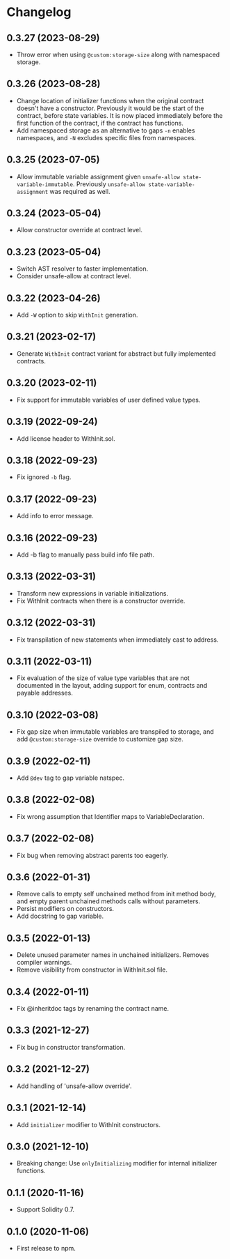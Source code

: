 # Changelog

## 0.3.27 (2023-08-29)

- Throw error when using `@custom:storage-size` along with namespaced storage.

## 0.3.26 (2023-08-28)

- Change location of initializer functions when the original contract doesn't have a constructor. Previously it would be the start of the contract, before state variables. It is now placed immediately before the first function of the contract, if the contract has functions.
- Add namespaced storage as an alternative to gaps `-n` enables namespaces, and `-N` excludes specific files from namespaces.

## 0.3.25 (2023-07-05)

- Allow immutable variable assignment given `unsafe-allow state-variable-immutable`. Previously `unsafe-allow state-variable-assignment` was required as well.

## 0.3.24 (2023-05-04)

- Allow constructor override at contract level.

## 0.3.23 (2023-05-04)

- Switch AST resolver to faster implementation.
- Consider unsafe-allow at contract level.

## 0.3.22 (2023-04-26)

- Add `-W` option to skip `WithInit` generation.

## 0.3.21 (2023-02-17)

- Generate `WithInit` contract variant for abstract but fully implemented contracts.

## 0.3.20 (2023-02-11)

- Fix support for immutable variables of user defined value types.

## 0.3.19 (2022-09-24)

- Add license header to WithInit.sol.

## 0.3.18 (2022-09-23)

- Fix ignored `-b` flag.

## 0.3.17 (2022-09-23)

- Add info to error message.

## 0.3.16 (2022-09-23)

- Add -b flag to manually pass build info file path.

## 0.3.13 (2022-03-31)

- Transform new expressions in variable initializations.
- Fix WithInit contracts when there is a constructor override.

## 0.3.12 (2022-03-31)

- Fix transpilation of new statements when immediately cast to address.

## 0.3.11 (2022-03-11)

- Fix evaluation of the size of value type variables that are not documented in the layout, adding support for enum, contracts and payable addresses.

## 0.3.10 (2022-03-08)

- Fix gap size when immutable variables are transpiled to storage, and add `@custom:storage-size` override to customize gap size.

## 0.3.9 (2022-02-11)

- Add `@dev` tag to gap variable natspec.

## 0.3.8 (2022-02-08)

- Fix wrong assumption that Identifier maps to VariableDeclaration.

## 0.3.7 (2022-02-08)

- Fix bug when removing abstract parents too eagerly.

## 0.3.6 (2022-01-31)

- Remove calls to empty self unchained method from init method body, and empty parent unchained methods calls without parameters.
- Persist modifiers on constructors.
- Add docstring to gap variable.

## 0.3.5 (2022-01-13)

- Delete unused parameter names in unchained initializers. Removes compiler warnings.
- Remove visibility from constructor in WithInit.sol file.

## 0.3.4 (2022-01-11)

- Fix @inheritdoc tags by renaming the contract name.

## 0.3.3 (2021-12-27)

- Fix bug in constructor transformation.

## 0.3.2 (2021-12-27)

- Add handling of 'unsafe-allow override'.

## 0.3.1 (2021-12-14)

- Add `initializer` modifier to WithInit constructors.

## 0.3.0 (2021-12-10)

- Breaking change: Use `onlyInitializing` modifier for internal initializer functions.

## 0.1.1 (2020-11-16)

- Support Solidity 0.7.

## 0.1.0 (2020-11-06)

- First release to npm.
